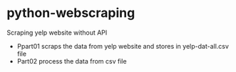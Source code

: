 # python-webscraping
Scraping yelp website without API
- Ppart01 scraps the data from yelp website and stores in yelp-dat-all.csv file
- Part02 process the data from csv file
